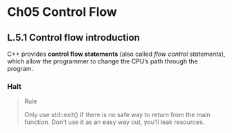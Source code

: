 # Ch05 Control Flow

## L.5.1 Control flow introduction

C++ provides **control flow statements** (also called *flow control statements*), which allow the programmer to change the CPU’s path through the program. 

### Halt

> Rule
>
> Only use std::exit() if there is no safe way to return from the main  function.  Don’t use it as an easy way out, you’ll leak resources.